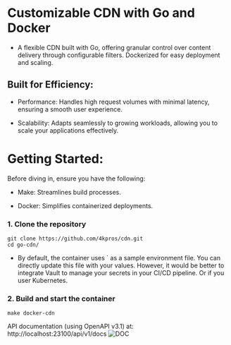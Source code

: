 # Customizable CDN with Go and Docker

- A flexible CDN built with Go, offering granular control over content delivery through configurable filters. Dockerized for easy deployment and scaling.


## Built for Efficiency:

 - Performance: Handles high request volumes with minimal latency, ensuring a smooth user experience.
  
 - Scalability: Adapts seamlessly to growing workloads, allowing you to scale your applications effectively.

# Getting Started:

Before diving in, ensure you have the following:

 - Make: Streamlines build processes.
    
 - Docker: Simplifies containerized deployments.

### 1. Clone the repository

```
git clone https://github.com/4kpros/cdn.git
cd go-cdn/
```
 - By default, the container uses ` as a sample environment file. You can directly update this file with your values. However, it would be better to integrate Vault to manage your secrets in your CI/CD pipeline. Or if you user Kubernetes.

### 2. Build and start the container

```
make docker-cdn
```
API documentation (using OpenAPI v3.1) at: http://localhost:23100/api/v1/docs
![DOC](https://github.com/user-attachments/assets/89afe1f7-a100-4a49-b492-c92f2717e8a1)


